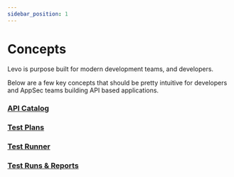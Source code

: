 ```yaml
---
sidebar_position: 1
---
```


# Concepts
Levo is purpose built for modern development teams, and developers.

Below are a few key concepts that should be pretty intuitive for developers and AppSec teams building API based applications.

### [API Catalog](api-catalog/api-catalog.md)

### [Test Plans](test-plans/test-plans.md)

### [Test Runner](test-runner.md)

### [Test Runs & Reports](test-run-reports.md)

